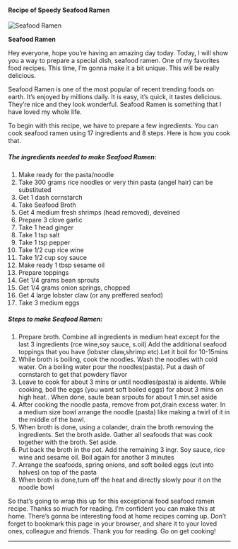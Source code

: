            

#### Recipe of Speedy Seafood Ramen

![Seafood Ramen](https://img-global.cpcdn.com/recipes/4529139459555328/751x532cq70/seafood-ramen-recipe-main-photo.jpg)

**Seafood Ramen**

Hey everyone, hope you’re having an amazing day today. Today, I will show you a way to prepare a special dish, seafood ramen. One of my favorites food recipes. This time, I’m gonna make it a bit unique. This will be really delicious.

Seafood Ramen is one of the most popular of recent trending foods on earth. It’s enjoyed by millions daily. It is easy, it’s quick, it tastes delicious. They’re nice and they look wonderful. Seafood Ramen is something that I have loved my whole life.

To begin with this recipe, we have to prepare a few ingredients. You can cook seafood ramen using 17 ingredients and 8 steps. Here is how you cook that.

##### The ingredients needed to make Seafood Ramen:

1.  Make ready for the pasta/noodle
2.  Take 300 grams rice noodles or very thin pasta (angel hair) can be substituted
3.  Get 1 dash cornstarch
4.  Take Seafood Broth
5.  Get 4 medium fresh shrimps (head removed), deveined
6.  Prepare 3 clove garlic
7.  Take 1 head ginger
8.  Take 1 tsp salt
9.  Take 1 tsp pepper
10.  Take 1/2 cup rice wine
11.  Take 1/2 cup soy sauce
12.  Make ready 1 tbsp sesame oil
13.  Prepare toppings
14.  Get 1/4 grams bean sprouts
15.  Get 1/4 grams onion springs, chopped
16.  Get 4 large lobster claw (or any preffered seafod)
17.  Take 3 medium eggs

##### Steps to make Seafood Ramen:

1.  Prepare broth. Combine all ingredients in medium heat except for the last 3 ingredients (rce wine,soy sauce, s.oil) Add the additional seafood toppings that you have (lobster claw,shrimp etc).Let it boil for 10-15mins
2.  While broth is boiling, cook the noodles. Wash the noodles with cold water. On a boiling water pour the noodles(pasta). Put a dash of cornstarch to get that powdery flavor
3.  Leave to cook for about 3 mins or until noodles(pasta) is aldente. While cooking, boil the eggs (you want soft boiled eggs) for about 3 mins on high heat.. When done, saute bean srpouts for about 1 min.set aside
4.  After cooking the noodle pasta, remove from pot,drain excess water. In a medium size bowl arrange the noodle (pasta) like making a twirl of it in the middle of the bowl.
5.  When broth is done, using a colander, drain the broth removing the ingredients. Set the broth aside. Gather all seafoods that was cook together with the broth. Set aside.
6.  Put back the broth in the pot. Add the remaining 3 ingr. Soy sauce, rice wine and sesame oil. Boil again for another 3 minutes
7.  Arrange the seafoods, spring onions, and soft boiled eggs (cut into halves) on top of the pasta
8.  When broth is done,turn off the heat and directly slowly pour it on the noodle bowl

So that’s going to wrap this up for this exceptional food seafood ramen recipe. Thanks so much for reading. I’m confident you can make this at home. There’s gonna be interesting food at home recipes coming up. Don’t forget to bookmark this page in your browser, and share it to your loved ones, colleague and friends. Thank you for reading. Go on get cooking!

* * *